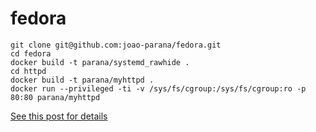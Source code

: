 # fedora

```
git clone git@github.com:joao-parana/fedora.git
cd fedora
docker build -t parana/systemd_rawhide .
cd httpd
docker build -t parana/myhttpd .
docker run --privileged -ti -v /sys/fs/cgroup:/sys/fs/cgroup:ro -p 80:80 parana/myhttpd
```

[See this post for details](http://developerblog.redhat.com/2014/05/05/running-systemd-within-docker-container/)
